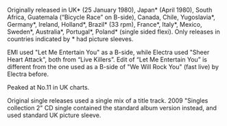 Originally released in UK\* (25 January 1980), Japan\* (April 1980), South Africa, Guatemala (“Bicycle Race” on B-side), Canada, Chile, Yugoslavia\*, Germany\*, Ireland, Holland\*, Brazil\* (33 rpm), France\*, Italy\*, Mexico, Sweden\*, Australia\*, Portugal\*, Poland\* (single sided flexi). Only releases in countries indicated by \* had picture sleeves.

EMI used "Let Me Entertain You" as a B-side, while Electra used "Sheer Heart Attack", both from “Live Killers”. Edit of “Let Me Entertain You” is different from the one used as a B-side of "We Will Rock You" (fast live) by Electra before.

Peaked at No.11 in UK charts.

Original single releases used a single mix of a title track. 2009 "Singles collection 2" CD single contained the standard album version instead, and used standard UK picture sleeve.
